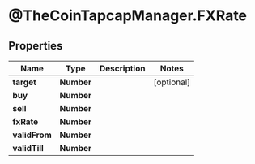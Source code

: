 # @TheCoinTapcapManager.FXRate

## Properties
Name | Type | Description | Notes
------------ | ------------- | ------------- | -------------
**target** | **Number** |  | [optional] 
**buy** | **Number** |  | 
**sell** | **Number** |  | 
**fxRate** | **Number** |  | 
**validFrom** | **Number** |  | 
**validTill** | **Number** |  | 


